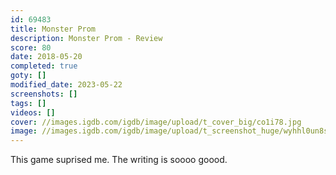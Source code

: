```yaml
---
id: 69483
title: Monster Prom
description: Monster Prom - Review
score: 80
date: 2018-05-20
completed: true
goty: []
modified_date: 2023-05-22
screenshots: []
tags: []
videos: []
cover: //images.igdb.com/igdb/image/upload/t_cover_big/co1i78.jpg
image: //images.igdb.com/igdb/image/upload/t_screenshot_huge/wyhhl0un8sjvff3ei2tl.jpg
---
```

This game suprised me. The writing is soooo goood.